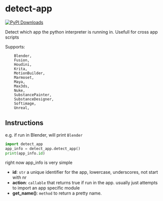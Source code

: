 # detect-app

[![PyPI Downloads](https://img.shields.io/pypi/v/detect-app?color=0)](https://pypi.org/project/detect-app/)

Detect which app the python interpreter is running in. Usefull for cross app scripts

Supports:
```
    Blender,
    Fusion,
    Houdini,
    Krita,
    MotionBuilder,
    Marmoset,
    Maya,
    Max3ds,
    Nuke,
    SubstancePainter,
    SubstanceDesigner,
    Softimage,
    Unreal,
```

## Instructions

e.g. if run in Blender, will print `Blender`
```python
import detect_app
app_info = detect_app.detect_app()
print(app_info.id)
```
right now app_info is very simple
- **id**: `str` a unique identifier for the app, lowercase, underscores, not start with nr
- **action**: `callable` that returns true if run in the app. usually just attempts to import an app specific module
- **get_name()**: `method` to return a pretty name.
